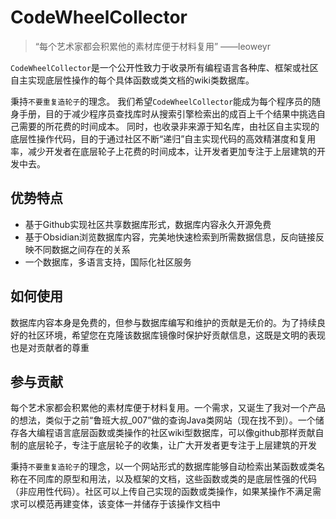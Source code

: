 # CodeWheelCollector

>“每个艺术家都会积累他的素材库便于材料复用”      ——leoweyr

`CodeWheelCollector`是一个公开性致力于收录所有编程语言各种库、框架或社区自主实现底层性操作的每个具体函数或类文档的wiki类数据库。

秉持`不要重复造轮子`的理念。
我们希望`CodeWheelCollector`能成为每个程序员的随身手册，目的于减少程序员查找库时从搜索引擎检索出的成百上千个结果中挑选自己需要的所花费的时间成本。
同时，也收录非来源于知名库，由社区自主实现的底层性操作代码，目的于通过社区不断“递归”自主实现代码的高效精湛度和复用率，减少开发者在底层轮子上花费的时间成本，让开发者更加专注于上层建筑的开发中去。

## 优势特点
- 基于Github实现社区共享数据库形式，数据库内容永久开源免费
- 基于Obsidian浏览数据库内容，完美地快速检索到所需数据信息，反向链接反映不同数据之间存在的关系
- 一个数据库，多语言支持，国际化社区服务

## 如何使用
数据库内容本身是免费的，但参与数据库编写和维护的贡献是无价的。为了持续良好的社区环境，希望您在克隆该数据库镜像时保护好贡献信息，这既是文明的表现也是对贡献者的尊重

## 参与贡献

每个艺术家都会积累他的素材库便于材料复用。一个需求，又诞生了我对一个产品的想法，类似于之前“鲁班大叔_007”做的查询Java类网站（现在找不到）。一个储存各大编程语言底层函数或类操作的社区wiki型数据库，可以像github那样贡献自制的底层轮子，专注于底层轮子的收集，让广大开发者更专注于上层建筑的开发

秉持`不要重复造轮子`的理念，以一个网站形式的数据库能够自动检索出某函数或类名称在不同库的原型和用法，以及框架的文档，这些函数或类的是底层性强的代码（非应用性代码）。社区可以上传自己实现的函数或类操作，如果某操作不满足需求可以模范再建变体，该变体一并储存于该操作文档中
